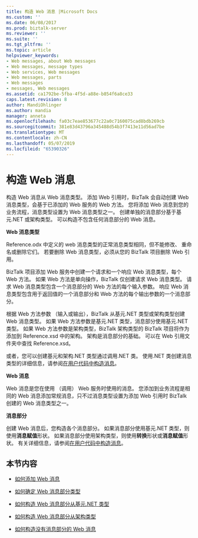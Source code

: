 ```yaml
---
title: 构造 Web 消息 |Microsoft Docs
ms.custom: ''
ms.date: 06/08/2017
ms.prod: biztalk-server
ms.reviewer: ''
ms.suite: ''
ms.tgt_pltfrm: ''
ms.topic: article
helpviewer_keywords:
- Web messages, about Web messages
- Web messages, message types
- Web services, Web messages
- Web messages, parts
- Web messages
- messages, Web messages
ms.assetid: ca1792be-5fba-4f5d-a88e-b854f6a8ce33
caps.latest.revision: 8
author: MandiOhlinger
ms.author: mandia
manager: anneta
ms.openlocfilehash: fa03c7eae853677c22a0c7160075cad8bdb269cb
ms.sourcegitcommit: 381e83d43796a345488d54b3f7413e11d56ad7be
ms.translationtype: MT
ms.contentlocale: zh-CN
ms.lasthandoff: 05/07/2019
ms.locfileid: "65390326"
---
```

# <a name="constructing-web-messages"></a>构造 Web 消息
构造 Web 消息从 Web 消息类型。 添加 Web 引用时，BizTalk 会自动创建 Web 消息类型，会基于已添加的 Web 服务的 Web 方法。 您将添加 Web 消息到您的业务流程，消息类型设置为 Web 消息类型之一。 创建单独的消息部分基于基元.NET 或架构类型。 可以构造不包含任何消息部分的 Web 消息。  
  
 **Web 消息类型**  
  
 Reference.odx 中定义的 web 消息类型的正常消息类型相同，但不能修改、 重命名或删除它们。 若要删除 Web 消息类型，必须从您的 BizTalk 项目删除 Web 引用。  
  
 BizTalk 项目添加 Web 服务中创建一个请求和一个响应 Web 消息类型，每个 Web 方法。 如果 Web 方法是单向操作，BizTalk 仅创建请求 Web 消息类型。 请求 Web 消息类型包含一个消息部分的 Web 方法的每个输入参数。 响应 Web 消息类型包含用于返回值的一个消息部分和 Web 方法的每个输出参数的一个消息部分。  
  
 根据 Web 方法参数 （输入或输出），BizTalk 从基元.NET 类型或架构类型创建 Web 消息类型。 如果 Web 方法参数是基元.NET 类型，消息部分使用基元.NET 类型。 如果 Web 方法参数是架构类型，BizTalk 架构类型的 BizTalk 项目将作为添加到 Reference.xsd 中的架构。 架构是消息部分的基础。 可以在 Web 引用文件夹中查找 Reference.xsd。  
  
 或者，您可以创建基元和架构.NET 类型通过调用.NET 类。 使用.NET 类创建消息类型的详细信息，请参阅[在用户代码中构造消息](../core/constructing-messages-in-user-code.md)。  
  
 **Web 消息**  
  
 Web 消息是您在使用 （调用） Web 服务时使用的消息。 您添加到业务流程是相同的 Web 消息添加常规消息，只不过消息类型设置为添加 Web 引用时 BizTalk 创建的 Web 消息类型之一。  
  
 **消息部分**  
  
 创建 Web 消息后，您构造各个消息部分。 如果消息部分使用基元.NET 类型，则使用**消息赋值**形状。 如果消息部分使用架构类型，则使用**转换**形状或**消息赋值**形状。 有关详细信息，请参阅[在用户代码中构造消息](../core/constructing-messages-in-user-code.md)。  
  
## <a name="in-this-section"></a>本节内容  
  
-   [如何添加 Web 消息](../core/how-to-add-web-messages.md)  
  
-   [如何确定 Web 消息部分类型](../core/how-to-determine-a-web-message-part-type.md)  
  
-   [如何构造 Web 消息部分从基元.NET 类型](../core/how-to-construct-a-web-message-part-from-a-primitive-net-type.md)  
  
-   [如何构造 Web 消息部分从架构类型](../core/how-to-construct-a-web-message-part-from-a-schema-type.md)  
  
-   [如何构造没有消息部分的 Web 消息](../core/how-to-construct-a-web-message-with-no-message-parts.md)